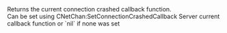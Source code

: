 <function name="GetConnectionCrashedCallback" parent="CNetChan" type="classfunc">
	<description>
		Returns the current connection crashed callback function.<br>
		Can be set using <page>CNetChan:SetConnectionCrashedCallback</page>
		<added version="0.7"></added>
	</description>
	<realm>Server</realm>
	<rets>
		<ret name="callback" type="function">current callback function or `nil` if none was set</ret>
	</rets>
</function>